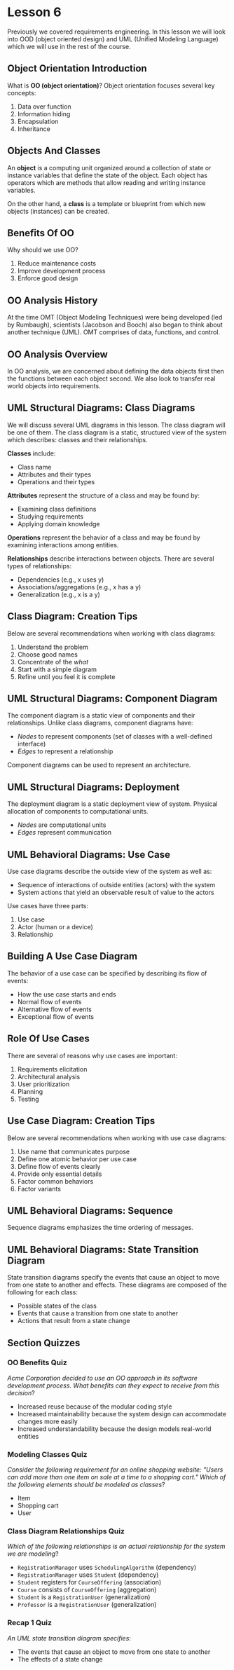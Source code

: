 # Lesson 6

Previously we covered requirements engineering. In this lesson we will look into OOD (object oriented design) and UML (Unified Modeling Language) which we will use in the rest of the course.

## Object Orientation Introduction

What is **OO (object orientation)**? Object orientation focuses several key concepts:

1. Data over function
2. Information hiding
3. Encapsulation
4. Inheritance

## Objects And Classes

An **object** is a computing unit organized around a collection of state or instance variables that define the state of the object. Each object has operators which are methods that allow reading and writing instance variables.

On the other hand, a **class** is a template or blueprint from which new objects (instances) can be created.

## Benefits Of OO

Why should we use OO?

1. Reduce maintenance costs
2. Improve development process
3. Enforce good design

## OO Analysis History

At the time OMT (Object Modeling Techniques) were being developed (led by Rumbaugh), scientists (Jacobson and Booch) also began to think about another technique (UML). OMT comprises of data, functions, and control.

## OO Analysis Overview

In OO analysis, we are concerned about defining the data objects first then the functions between each object second. We also look to transfer real world objects into requirements.

## UML Structural Diagrams: Class Diagrams

We will discuss several UML diagrams in this lesson. The class diagram will be one of them. The class diagram is a static, structured view of the system which describes: classes and their relationships.

**Classes** include:

- Class name
- Attributes and their types
- Operations and their types

**Attributes** represent the structure of a class and may be found by:

- Examining class definitions
- Studying requirements
- Applying domain knowledge

**Operations** represent the behavior of a class and may be found by examining interactions among entities.

**Relationships** describe interactions between objects. There are several types of relationships:

- Dependencies (e.g., x uses y)
- Associations/aggregations (e.g., x has a y)
- Generalization (e.g., x is a y)

## Class Diagram: Creation Tips

Below are several recommendations when working with class diagrams:

1. Understand the problem
2. Choose good names
3. Concentrate of the _what_
4. Start with a simple diagram
5. Refine until you feel it is complete

## UML Structural Diagrams: Component Diagram

The component diagram is a static view of components and their relationships. Unlike class diagrams, component diagrams have:

- _Nodes_ to represent components (set of classes with a well-defined interface)
- _Edges_ to represent a relationship

Component diagrams can be used to represent an architecture.

## UML Structural Diagrams: Deployment

The deployment diagram is a static deployment view of system. Physical allocation of components to computational units.

- _Nodes_ are computational units
- _Edges_ represent communication

## UML Behavioral Diagrams: Use Case

Use case diagrams describe the outside view of the system as well as:

- Sequence of interactions of outside entities (actors) with the system
- System actions that yield an observable result of value to the actors

Use cases have three parts:

1. Use case
2. Actor (human or a device)
3. Relationship

## Building A Use Case Diagram

The behavior of a use case can be specified by describing its flow of events:

- How the use case starts and ends
- Normal flow of events
- Alternative flow of events
- Exceptional flow of events

## Role Of Use Cases

There are several of reasons why use cases are important:

1. Requirements elicitation
2. Architectural analysis
3. User prioritization
4. Planning
5. Testing

## Use Case Diagram: Creation Tips

Below are several recommendations when working with use case diagrams:

1. Use name that communicates purpose
2. Define one atomic behavior per use case
3. Define flow of events clearly
4. Provide only essential details
5. Factor common behaviors
6. Factor variants

## UML Behavioral Diagrams: Sequence

Sequence diagrams emphasizes the time ordering of messages.

## UML Behavioral Diagrams: State Transition Diagram

State transition diagrams specify the events that cause an object to move from one state to another and effects. These diagrams are composed of the following for each class:

- Possible states of the class
- Events that cause a transition from one state to another
- Actions that result from a state change

## Section Quizzes

### OO Benefits Quiz

_Acme Corporation decided to use an OO approach in its software development process. What benefits can they expect to receive from this decision_?

- Increased reuse because of the modular coding style
- Increased maintainability because the system design can accommodate changes more easily
- Increased understandability because the design models real-world entities

### Modeling Classes Quiz

_Consider the following requirement for an online shopping website: "Users can add more than one item on sale at a time to a shopping cart." Which of the following elements should be modeled as classes_?

- Item
- Shopping cart
- User

### Class Diagram Relationships Quiz

_Which of the following relationships is an actual relationship for the system we are modeling_?

- `RegistrationManager` uses `SchedulingAlgorithm` (dependency)
- `RegistrationManager` uses `Student` (dependency)
- `Student` registers for `CourseOffering` (association)
- `Course` consists of `CourseOffering` (aggregation)
- `Student` is a `RegistrationUser` (generalization)
- `Professor` is a `RegistrationUser` (generalization)

### Recap 1 Quiz

_An UML state transition diagram specifies_:

- The events that cause an object to move from one state to another
- The effects of a state change
